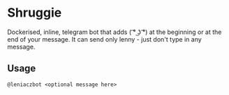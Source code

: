 # Shruggie
Dockerised, inline, telegram bot that adds ( ͡° ͜ʖ ͡°) at the beginning or at the end of your message. It can send only lenny - just don't type in any message.

## Usage
```@leniaczbot <optional message here>```